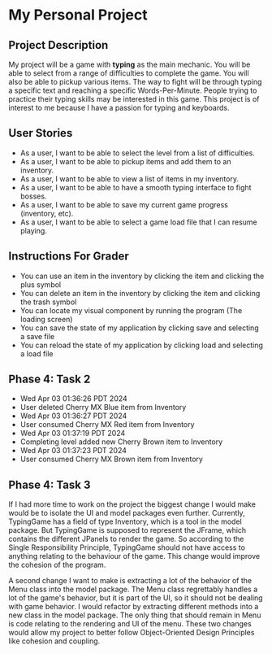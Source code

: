 # My Personal Project

## Project Description
My project will be a game with **typing** as the main mechanic. You will be able
to select from a range of difficulties to complete the game. You will also be able
to pickup various items. The way to fight will 
be through typing a specific text and reaching a specific Words-Per-Minute.
People trying to practice their typing skills may be interested in this game.
This project is of interest to me because I have a passion for typing and
keyboards.

## User Stories
- As a user, I want to be able to select the level from a list of difficulties.
- As a user, I want to be able to pickup items and add them to an inventory.
- As a user, I want to be able to view a list of items in my inventory.
- As a user, I want to be able to have a smooth typing interface to fight bosses.
- As a user, I want to be able to save my current game progress (inventory, etc).
- As a user, I want to be able to select a game load file that I can resume playing.

## Instructions For Grader
- You can use an item in the inventory by clicking the item and clicking the plus symbol
- You can delete an item in the inventory by clicking the item and clicking the trash symbol
- You can locate my visual component by running the program (The loading screen)
- You can save the state of my application by clicking save and selecting a save file
- You can reload the state of my application by clicking load and selecting a load file

## Phase 4: Task 2
* Wed Apr 03 01:36:26 PDT 2024
* User deleted Cherry MX Blue item from Inventory
* Wed Apr 03 01:36:27 PDT 2024
* User consumed Cherry MX Red item from Inventory
* Wed Apr 03 01:37:19 PDT 2024
* Completing level added new Cherry Brown item to Inventory
* Wed Apr 03 01:37:23 PDT 2024
* User consumed Cherry MX Brown item from Inventory

## Phase 4: Task 3
If I had more time to work on the project the biggest change I would make would be to isolate
the UI and model packages even further. Currently, TypingGame has a field of type Inventory,
which is a tool in the model package. But TypingGame is supposed to represent the JFrame, which
contains the different JPanels to render the game. So according to the Single Responsibility Principle, 
TypingGame should not have access to anything relating to the behaviour of the game. This change would 
improve the cohesion of the program.

A second change I want to make is extracting a lot of the behavior of the Menu class into the model package.
The Menu class regrettably handles a lot of the game's behavior, but it is part of the UI, so it should not
be dealing with game behavior. I would refactor by extracting different methods into a new class in the model package.
The only thing that should remain in Menu is code relating to the rendering and UI of the menu. These two
changes would allow my project to better follow Object-Oriented Design Principles like cohesion and coupling. 